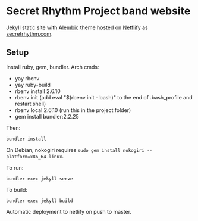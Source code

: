 # Secret Rhythm Project band website

Jekyll static site with [Alembic](https://alembic.darn.es/#as-a-jekyll-theme) theme hosted on [Netflify](https://netflify.com) as [secretrhythm.com](https://secretrhythm.com).

## Setup

Install ruby, gem, bundler. Arch cmds:

* yay rbenv
* yay ruby-build
* rbenv install 2.6.10
* rbenv init (add eval "$(rbenv init - bash)" to the end of .bash_profile and restart shell)
* rbenv local 2.6.10 (run this in the project folder)
* gem install bundler:2.2.25

Then:

	bundler install

On Debian, nokogiri requires `sudo gem install nokogiri --platform=x86_64-linux`.

To run:

	bundler exec jekyll serve

To build:

    bundler exec jekyll build

Automatic deployment to netlify on push to master.

